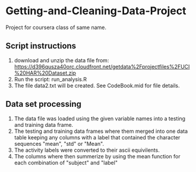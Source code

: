 # Getting-and-Cleaning-Data-Project
Project for coursera class of same name.

## Script instructions
1) download and unzip the data file from: https://d396qusza40orc.cloudfront.net/getdata%2Fprojectfiles%2FUCI%20HAR%20Dataset.zip  
2) Run the script: run_analysis.R  
3) The file data2.txt will be created. See CodeBook.mid for file details.  

## Data set processing
1) The data file was loaded using the given variable names into a testing and training data frame.  
2) The testing and training data frames where them merged into one data table keeping any columns with a label that contained the character sequences "mean", "std" or "Mean".  
3) The activity labels were converted to their ascii equivilents.  
4) The columns where then summerize by using the mean function for each combination of "subject" and "label"  

